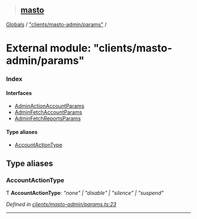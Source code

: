 > ## [masto](../README.md)

[Globals](../globals.md) / ["clients/masto-admin/params"](_clients_masto_admin_params_.md) /

# External module: "clients/masto-admin/params"

### Index

#### Interfaces

* [AdminActionAccountParams](../interfaces/_clients_masto_admin_params_.adminactionaccountparams.md)
* [AdminFetchAccountParams](../interfaces/_clients_masto_admin_params_.adminfetchaccountparams.md)
* [AdminFetchReportsParams](../interfaces/_clients_masto_admin_params_.adminfetchreportsparams.md)

#### Type aliases

* [AccountActionType](_clients_masto_admin_params_.md#accountactiontype)

## Type aliases

###  AccountActionType

Ƭ **AccountActionType**: *"none" | "disable" | "silence" | "suspend"*

*Defined in [clients/masto-admin/params.ts:23](https://github.com/neet/masto.js/blob/3506035/src/clients/masto-admin/params.ts#L23)*

___